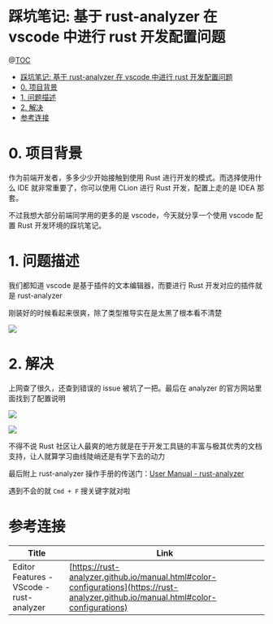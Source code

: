 # 踩坑笔记: 基于 rust-analyzer 在 vscode 中进行 rust 开发配置问题

@[TOC](文章目录)

<!-- TOC -->

- [踩坑笔记: 基于 rust-analyzer 在 vscode 中进行 rust 开发配置问题](#踩坑笔记-基于-rust-analyzer-在-vscode-中进行-rust-开发配置问题)
- [0. 项目背景](#0-项目背景)
- [1. 问题描述](#1-问题描述)
- [2. 解决](#2-解决)
- [参考连接](#参考连接)

<!-- /TOC -->

# 0. 项目背景

作为前端开发者，多多少少开始接触到使用 Rust 进行开发的模式。而选择使用什么 IDE 就非常重要了，你可以使用 CLion 进行 Rust 开发，配置上走的是 IDEA 那套。

不过我想大部分前端同学用的更多的是 vscode，今天就分享一个使用 vscode 配置 Rust 开发环境的踩坑笔记。

# 1. 问题描述

我们都知道 vscode 是基于插件的文本编辑器，而要进行 Rust 开发对应的插件就是 rust-analyzer

刚装好的时候看起来很爽，除了类型推导实在是太黑了根本看不清楚

![](https://picures.oss-cn-beijing.aliyuncs.com/img/rust_note_analyzer_settings_1_problem.png)

# 2. 解决

上网查了很久，还查到错误的 issue 被坑了一把。最后在 analyzer 的官方网站里面找到了配置说明

![](https://picures.oss-cn-beijing.aliyuncs.com/img/rust_note_analyzer_settings_2_setting.png)

![](https://picures.oss-cn-beijing.aliyuncs.com/img/rust_note_analyzer_settings_3_result.png)

不得不说 Rust 社区让人最爽的地方就是在于开发工具链的丰富与极其优秀的文档支持，让人就算学习曲线陡峭还是有学下去的动力

最后附上 rust-analyzer 操作手册的传送门：[User Manual - rust-analyzer](https://rust-analyzer.github.io/manual.html)

遇到不会的就 `Cmd + F` 搜关键字就对啦

# 参考连接

| Title                                    | Link                                                                                                                                 |
| ---------------------------------------- | ------------------------------------------------------------------------------------------------------------------------------------ |
| Editor Features - VScode - rust-analyzer | [https://rust-analyzer.github.io/manual.html#color-configurations](https://rust-analyzer.github.io/manual.html#color-configurations) |
